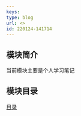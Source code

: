 ```yaml
---
keys: 
type: blog
url: <>
id: 220124-141714
---
```



## 模块简介

当前模块主要是个人学习笔记

## 模块目录

[目录](./_sidebar.md ':include')
